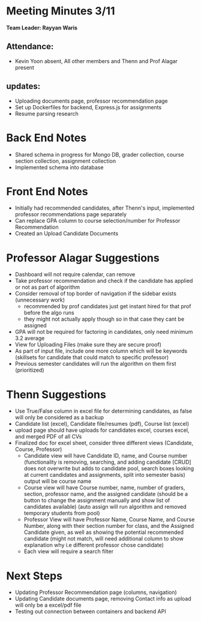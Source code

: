 # Meeting Minutes 3/11
**Team Leader: Rayyan Waris**

## Attendance:
* Kevin Yoon absent, All other members and Thenn and Prof Alagar present





## updates: 
- Uploading documents page, professor recommendation page
- Set up Dockerfiles for backend, Express.js for assignments
- Resume parsing research

# Back End Notes
- Shared schema in progress for Mongo DB, grader collection, course section collection, assignment collection
- Implemented schema into database

# Front End Notes
- Initially had recommended candidates, after Thenn's input, implemented professor recommendations page separately
- Can replace GPA column to course selection/number for Professor Recommendation
- Created an Upload Candidate Documents

# Professor Alagar Suggestions
- Dashboard will not require calendar, can remove
- Take professor recommendation and check if the candidate has applied or not as part of algorithm
- Consider removal of top border of navigation if the sidebar exists (unnecessary work)
  - recommended by prof candidates just get instant hired for that prof before the algo runs
  - they might not actually apply though so in that case they cant be assigned
- GPA will not be required for factoring in candidates, only need minimum 3.2 average
- View for Uploading Files (make sure they are secure proof)
- As part of input file, include one more column which will be keywords (skillsets for candidate that could match to specific professor)
- Previous semester candidates will run the algorithm on them first (prioritized)

# Thenn Suggestions
- Use True/False column in excel file for determining candidates, as false will only be considered as a backup
- Candidate list (excel), Candidate file/resumes (pdf), Course list (excel)
- upload page should have uploads for candidates excel, courses excel, and merged PDF of all CVs
- Finalized doc for excel sheet, consider three different views (Candidate, Course, Professor)
  - Candidate view will have Candidate ID, name, and Course number (functionality is removing, searching, and adding candidate [CRUD] does not overwrite but adds to candidate pool, search boxes looking at current candidates and assignments, split into semester basis) output will be course name
  - Course view will have Course number, name, number of graders, section, professor name, and the assigned candidate (should be a button to change the assignment manually and show list of candidates available) (auto assign will run algorithm and removed temporary students from pool)
  - Professor View will have Professor Name, Course Name, and Course Number, along with their section number for class, and the Assigned Candidate given, as well as showing the potential recommended candidate (might not match, will need additional column to show explanation why i.e different professor chose candidate)
  - Each view will require a search filter

# Next Steps
- Updating Professor Recommendation page (columns, navigation)
- Updating Candidate documents page, removing Contact info as upload will only be a excel/pdf file
- Testing out connection between containers and backend API
